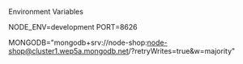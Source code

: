 Environment Variables

NODE_ENV=development
PORT=8626

MONGODB="mongodb+srv://node-shop:node-shop@cluster1.wep5a.mongodb.net/?retryWrites=true&w=majority"

